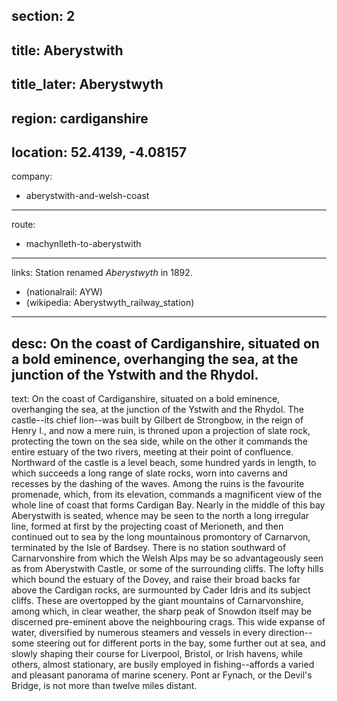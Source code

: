 section: 2
----
title: Aberystwith
----
title_later: Aberystwyth
----
region: cardiganshire
----
location: 52.4139, -4.08157
----
company:
- aberystwith-and-welsh-coast
----
route:
- machynlleth-to-aberystwith
----
links:
Station renamed *Aberystwyth* in 1892.
- (nationalrail: AYW)
- (wikipedia: Aberystwyth_railway_station)
----
desc: On the coast of Cardiganshire, situated on a bold eminence, overhanging the sea, at the junction of the Ystwith and the Rhydol.
----
text: On the coast of Cardiganshire, situated on a bold eminence, overhanging the sea, at the junction of the Ystwith and the Rhydol. The castle--its chief lion--was built by Gilbert de Strongbow, in the reign of Henry I., and now a mere ruin, is throned upon a projection of slate rock, protecting the town on the sea side, while on the other it commands the entire estuary of the two rivers, meeting at their point of confluence. Northward of the castle is a level beach, some hundred yards in length, to which succeeds a long range of slate rocks, worn into caverns and recesses by the dashing of the waves. Among the ruins is the favourite promenade, which, from its elevation, commands a magnificent view of the whole line of coast that forms Cardigan Bay. Nearly in the middle of this bay Aberystwith is seated, whence may be seen to the north a long irregular line, formed at first by the projecting coast of Merioneth, and then continued out to sea by the long mountainous promontory of Carnarvon, terminated by the Isle of Bardsey. There is no station southward of Carnarvonshire from which the Welsh Alps may be so advantageously seen as from Aberystwith Castle, or some of the surrounding cliffs. The lofty hills which bound the estuary of the Dovey, and raise their broad backs far above the Cardigan rocks, are surmounted by Cader Idris and its subject cliffs. These are overtopped by the giant mountains of Carnarvonshire, among which, in clear weather, the sharp peak of Snowdon itself may be discerned pre-eminent above the neighbouring crags. This wide expanse of water, diversified by numerous steamers and vessels in every direction--some steering out for different ports in the bay, some further out at sea, and slowly shaping their course for Liverpool, Bristol, or Irish havens, while others, almost stationary, are busily employed in fishing--affords a varied and pleasant panorama of marine scenery. Pont ar Fynach, or the Devil's Bridge, is not more than twelve miles distant.
